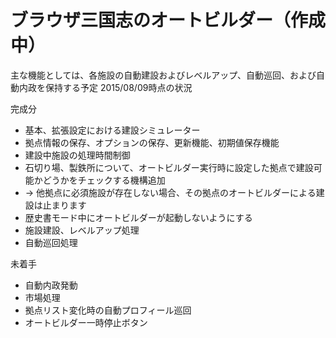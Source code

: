 # ブラウザ三国志のオートビルダー（作成中）
主な機能としては、各施設の自動建設およびレベルアップ、自動巡回、および自動内政を保持する予定
2015/08/09時点の状況

完成分
* 基本、拡張設定における建設シミュレーター
* 拠点情報の保存、オプションの保存、更新機能、初期値保存機能
* 建設中施設の処理時間制御
* 石切り場、製鉄所について、オートビルダー実行時に設定した拠点で建設可能かどうかをチェックする機構追加
* -> 他拠点に必須施設が存在しない場合、その拠点のオートビルダーによる建設は止まります
* 歴史書モード中にオートビルダーが起動しないようにする
* 施設建設、レベルアップ処理
* 自動巡回処理

未着手
* 自動内政発動
* 市場処理
* 拠点リスト変化時の自動プロフィール巡回
* オートビルダー一時停止ボタン
